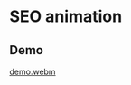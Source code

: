 
# SEO animation




## Demo
[demo.webm](https://github.com/hardik79/seo-animation/assets/72906505/902dfbe5-d1c0-4d4c-a6aa-ccd55f6c991d)
